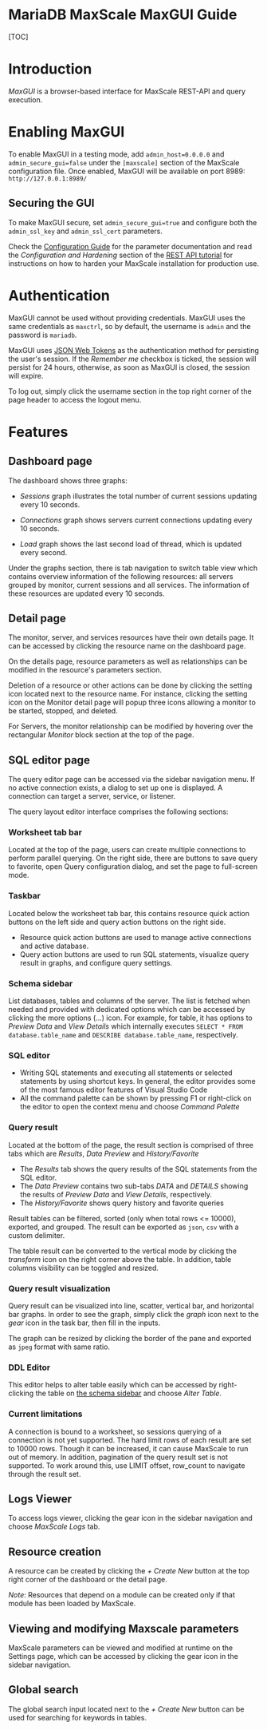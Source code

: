 # MariaDB MaxScale MaxGUI Guide

[TOC]

# Introduction

_MaxGUI_ is a browser-based interface for MaxScale REST-API and query execution.

# Enabling MaxGUI

To enable MaxGUI in a testing mode, add `admin_host=0.0.0.0` and
`admin_secure_gui=false` under the `[maxscale]` section of the MaxScale
configuration file. Once enabled, MaxGUI will be available on port 8989:
`http://127.0.0.1:8989/`

## Securing the GUI

To make MaxGUI secure, set `admin_secure_gui=true` and configure both the
`admin_ssl_key` and `admin_ssl_cert` parameters.

Check the [Configuration Guide](./Configuration-Guide.md) for the parameter
documentation and read the _Configuration and Hardening_ section of the
[REST API tutorial](../Tutorials/REST-API-Tutorial.md) for instructions on
how to harden your MaxScale installation for production use.

# Authentication

MaxGUI cannot be used without providing credentials. MaxGUI uses
the same credentials as `maxctrl`, so by default, the username is
`admin` and the password is `mariadb`.

MaxGUI uses [JSON Web Tokens](https://jwt.io/introduction/) as the
authentication method for persisting the user's session.
If the _Remember me_ checkbox is ticked, the session will persist for
24 hours, otherwise, as soon as MaxGUI is closed, the session will expire.

To log out, simply click the username section in the top right corner of
the page header to access the logout menu.

# Features

## Dashboard page

The dashboard shows three graphs:

-   _Sessions_ graph illustrates the total number of current sessions
    updating every 10 seconds.

-   _Connections_ graph shows servers current connections
    updating every 10 seconds.

-   _Load_ graph shows the last second load of thread,
    which is updated every second.

Under the graphs section, there is tab navigation to switch
table view which contains overview information of the
following resources: all servers grouped by monitor, current sessions
and all services. The information of these resources are
updated every 10 seconds.

## Detail page

The monitor, server, and services resources have their own details page.
It can be accessed by clicking the resource name on the dashboard page.

On the details page, resource parameters as well as relationships
can be modified in the resource's parameters section.

Deletion of a resource or other actions can be done by clicking the
setting icon located next to the resource name.
For instance, clicking the setting icon on the Monitor detail page will
popup three icons allowing a monitor to be started, stopped, and deleted.

For Servers, the monitor relationship can be modified by hovering
over the rectangular _Monitor_ block section at the top of the page.

## SQL editor page
The query editor page can be accessed via the sidebar navigation menu.
If no active connection exists, a dialog to set up one is displayed.
A connection can target a server, service, or listener.

The query layout editor interface comprises the following sections:

### Worksheet tab bar
Located at the top of the page, users can create multiple connections
to perform parallel querying.
On the right side, there are buttons to save query to favorite,
open Query configuration dialog, and set the
page to full-screen mode.

### Taskbar
Located below the worksheet tab bar, this contains resource quick action
buttons on the left side and query action buttons on the right side.
* Resource quick action buttons are used to manage active
connections and active database.
* Query action buttons are used to run SQL statements, visualize
query result in graphs, and configure query settings.

### Schema sidebar
List databases, tables and columns of the server.
The list is fetched when needed and provided with
dedicated options which can be accessed by clicking the more
options (...) icon.
For example,  for table, it has options to _Preview Data_
and _View Details_ which internally executes `SELECT * FROM database.table_name`
and `DESCRIBE database.table_name`, respectively.

### SQL editor
* Writing SQL statements and executing all statements
or selected statements by using shortcut keys. In general, the editor
provides some of the most famous editor features of Visual Studio Code
* All the command palette can be shown by pressing F1 or right-click
on the editor to open the context menu and choose _Command Palette_

### Query result
Located at the bottom of the page, the result section is comprised of three
tabs which are _Results_, _Data Preview_ and _History/Favorite_
* The _Results_ tab shows the query results of the SQL statements from
the SQL editor.
* The _Data Preview_ contains two sub-tabs _DATA_ and _DETAILS_ showing
the results of _Preview Data_ and _View Details_, respectively.
* The _History/Favorite_ shows query history and favorite queries

Result tables can be filtered, sorted (only when total rows <= 10000), exported,
and grouped. The result can be exported as `json`, `csv` with a custom delimiter.

The table result can be converted to the vertical mode by clicking the _transform_ icon
on the right corner above the table. In addition, table columns visibility can be
toggled and resized.

### Query result visualization
Query result can be visualized into line, scatter, vertical bar, and horizontal
bar graphs. In order to see the graph, simply click the _graph_ icon next to
the _gear_ icon in the task bar, then fill in the inputs.

The graph can be resized by clicking the border of the pane and exported as `jpeg`
format with same ratio.

### DDL Editor
This editor helps to alter table easily which can be accessed by right-clicking the table
on [the schema sidebar](#schema-sidebar) and choose _Alter Table_.

### Current limitations
A connection is bound to a worksheet, so sessions querying of a connection is
not yet supported.
The hard limit rows of each result are set to 10000 rows. Though it can be increased,
it can cause MaxScale to run out of memory. In addition, pagination of the query result
set is not supported. To work around this, use LIMIT offset, row_count to navigate
through the result set.

## Logs Viewer
To access logs viewer, clicking the gear icon in the sidebar navigation
and choose _MaxScale Logs_ tab.

## Resource creation

A resource can be created by clicking the _+ Create New_ button at
the top right corner of the dashboard or the detail page.

*Note*: Resources that depend on a module can be created only if that
module has been loaded by MaxScale.

## Viewing and modifying Maxscale parameters

MaxScale parameters can be viewed and modified at runtime on the Settings
page, which can be accessed by clicking the gear icon in the sidebar
navigation.

## Global search

The global search input located next to the _+ Create New_ button can be
used for searching for keywords in tables.